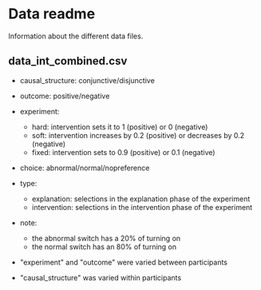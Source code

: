 # Data readme

Information about the different data files. 

## data_int_combined.csv

- causal_structure: conjunctive/disjunctive 
- outcome: positive/negative 
- experiment: 
	- hard: intervention sets it to 1 (positive) or 0 (negative)
	- soft: intervention increases by 0.2 (positive) or decreases by 0.2 (negative)
	- fixed: intervention sets to 0.9 (positive) or 0.1 (negative)
- choice: 	abnormal/normal/nopreference 
- type: 
	- explanation: selections in the explanation phase of the experiment 
	- intervention: selections in the intervention phase of the experiment 
	
- note: 
	- the abnormal switch has a 20% of turning on
	- the normal switch has an 80% of turning on 

- "experiment" and "outcome" were varied between participants
- "causal_structure" was varied within participants 